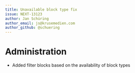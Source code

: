 ```yaml
---
title: Unavailable block type fix
issue: NEXT-13123
author: Jan Schüring
author_email: js@krusemedien.com
author_github: @schuering
---
```

# Administration
* Added filter blocks based on the availability of block types
